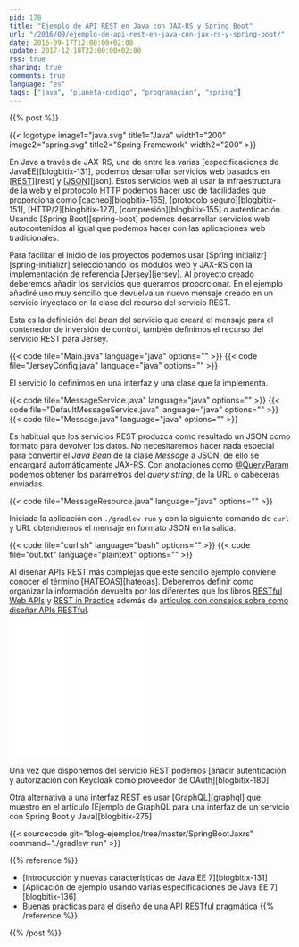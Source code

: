 ```yaml
---
pid: 178
title: "Ejemplo de API REST en Java con JAX-RS y Spring Boot"
url: "/2016/09/ejemplo-de-api-rest-en-java-con-jax-rs-y-spring-boot/"
date: 2016-09-17T12:00:00+02:00
update: 2017-12-18T22:00:00+02:00
rss: true
sharing: true
comments: true
language: "es"
tags: ["java", "planeta-codigo", "programacion", "spring"]
---
```


{{% post %}}

{{< logotype image1="java.svg" title1="Java" width1="200" image2="spring.svg" title2="Spring Framework" width2="200" >}}

En Java a través de JAX-RS, una de entre las varias [especificaciones de JavaEE][blogbitix-131], podemos desarrollar servicios web basados en [<abbr title="Representational State Transfer">REST</abbr>][rest] y [<abbr title="JavaScript Object Notation">JSON</abbr>][json]. Estos servicios web al usar la infraestructura de la web y el protocolo HTTP podemos hacer uso de facilidades que proporciona como [cacheo][blogbitix-165], [protocolo seguro][blogbitix-151], [HTTP/2][blogbitix-127], [compresión][blogbitix-155] o autenticación. Usando [Spring Boot][spring-boot] podemos desarrollar servicios web autocontenidos al igual que podemos hacer con las aplicaciones web tradicionales.

Para facilitar el inicio de los proyectos podemos usar [Spring Initializr][spring-initializr] seleccionando los módulos web y JAX-RS con la implementación de referencia [Jersey][jersey]. Al proyecto creado deberemos añadir los servicios que queramos proporcionar. En el ejemplo añadiré uno muy sencillo que devuelva un nuevo mensaje creado en un servicio inyectado en la clase del recurso del servicio REST.

Esta es la definición del _bean_ del servicio que creará el mensaje para el contenedor de inversión de control, también definimos el recurso del servicio REST para Jersey.

{{< code file="Main.java" language="java" options="" >}}
{{< code file="JerseyConfig.java" language="java" options="" >}}

El servicio lo definimos en una interfaz y una clase que la implementa.

{{< code file="MessageService.java" language="java" options="" >}}
{{< code file="DefaultMessageService.java" language="java" options="" >}}
{{< code file="Message.java" language="java" options="" >}}

 Es habitual que los servicios REST produzca como resultado un JSON como formato para devolver los datos. No necesitaremos hacer nada especial para convertir el _Java Bean_ de la clase _Message_ a JSON, de ello se encargará automáticamente JAX-RS. Con anotaciones como [@QueryParam](https://docs.oracle.com/javaee/7/api/javax/ws/rs/QueryParam.html) podemos obtener los parámetros del _query string_, de la URL o cabeceras enviadas.

{{< code file="MessageResource.java" language="java" options="" >}}

Iniciada la aplicación con <code>./gradlew run</code> y con la siguiente comando de <code>curl</code> y URL obtendremos el mensaje en formato JSON en la salida.

{{< code file="curl.sh" language="bash" options="" >}}
{{< code file="out.txt" language="plaintext" options="" >}}

Al diseñar APIs REST más complejas que este sencillo ejemplo conviene conocer el término [HATEOAS][hateoas]. Deberemos definir como organizar la información devuelta por los diferentes que los libros [RESTful Web APIs](https://amzn.to/2cxWMRo) y [REST in Practice](https://amzn.to/2cEzQz5) además de [artículos con consejos sobre como diseñar APIs RESTful](https://www.vinaysahni.com/best-practices-for-a-pragmatic-restful-api).

<div class="media-amazon">
    <iframe style="width:120px;height:240px;" marginwidth="0" marginheight="0" scrolling="no" frameborder="0" src="//rcm-eu.amazon-adsystem.com/e/cm?lt1=_blank&bc1=000000&IS2=1&bg1=FFFFFF&fc1=000000&lc1=0000FF&t=blobit-21&o=30&p=8&l=as4&m=amazon&f=ifr&ref=as_ss_li_til&asins=1449358063&linkId=e0cd589f357dfc1c77cfb004e6668fa5&internal=1"></iframe>
    <iframe style="width:120px;height:240px;" marginwidth="0" marginheight="0" scrolling="no" frameborder="0" src="//rcm-eu.amazon-adsystem.com/e/cm?lt1=_blank&bc1=000000&IS2=1&bg1=FFFFFF&fc1=000000&lc1=0000FF&t=blobit-21&o=30&p=8&l=as4&m=amazon&f=ifr&ref=as_ss_li_til&asins=0596805829&linkId=3b1ee2b6ff595b6b3c2fd7c70eb35cc7&internal=1"></iframe>
</div>

Una vez que disponemos del servicio REST podemos [añadir autenticación y autorización con Keycloak como proveedor de OAuth][blogbitix-180]. 

Otra alternativa a una interfaz REST es usar [GraphQL][graphql] que muestro en el artículo [Ejemplo de GraphQL para una interfaz de un servicio con Spring Boot y Java][blogbitix-275]

{{< sourcecode git="blog-ejemplos/tree/master/SpringBootJaxrs" command="./gradlew run" >}}

{{% reference %}}

* [Introducción y nuevas características de Java EE 7][blogbitix-131]
* [Aplicación de ejemplo usando varias especificaciones de Java EE 7][blogbitix-136]
* [Buenas prácticas para el diseño de una API RESTful pragmática](https://elbauldelprogramador.com/buenas-practicas-para-el-diseno-de-una-api-restful-pragmatica/)
{{% /reference %}}

{{% /post %}}
